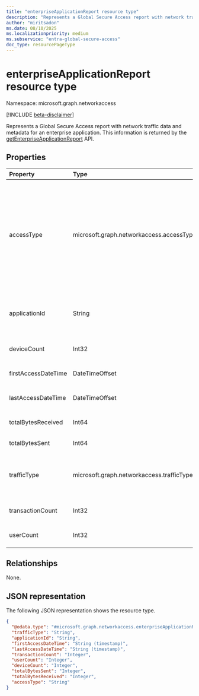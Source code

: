 ```yaml
---
title: "enterpriseApplicationReport resource type"
description: "Represents a Global Secure Access report with network traffic data and metadata for an enterprise application."
author: "miritsadon"
ms.date: 08/10/2025
ms.localizationpriority: medium
ms.subservice: "entra-global-secure-access"
doc_type: resourcePageType
---
```


# enterpriseApplicationReport resource type

Namespace: microsoft.graph.networkaccess

[!INCLUDE [beta-disclaimer](../../includes/beta-disclaimer.md)]

Represents a Global Secure Access report with network traffic data and metadata for an enterprise application. This information is returned by the [getEnterpriseApplicationReport](../api/networkaccess-reports-getenterpriseapplicationreport.md) API.


## Properties
|Property|Type|Description|
|:---|:---|:---|
|accessType|microsoft.graph.networkaccess.accessType|The type of accessed application. The possible values are: `quickAccess`, `privateAccess`, `unknownFutureValue`, `appAccess`. Use the `Prefer: include-unknown-enum-members` request header to get the following values from this [evolvable enum](/graph/best-practices-concept#handling-future-members-in-evolvable-enumerations): `appAccess`.|
|applicationId|String|The unique identifier for the enterprise application (`appId`) in Microsoft Entra ID.|
|deviceCount|Int32|Number of devices that accessed this application.|
|firstAccessDateTime|DateTimeOffset|Timestamp of the first access to the application.|
|lastAccessDateTime|DateTimeOffset|Timestamp of the last access to the application.|
|totalBytesReceived|Int64|Total bytes received from the application.|
|totalBytesSent|Int64|Total bytes sent to the application.|
|trafficType|microsoft.graph.networkaccess.trafficType|The type of traffic. The possible values are: `internet`, `private`, `microsoft365`, `all`, `unknownFutureValue`.|
|transactionCount|Int32|Number of transactions to this application.|
|userCount|Int32|Number of users that accessed this application.|

## Relationships
None.

## JSON representation
The following JSON representation shows the resource type.
<!-- {
  "blockType": "resource",
  "@odata.type": "microsoft.graph.networkaccess.enterpriseApplicationReport"
}
-->
``` json
{
  "@odata.type": "#microsoft.graph.networkaccess.enterpriseApplicationReport",
  "trafficType": "String",
  "applicationId": "String",
  "firstAccessDateTime": "String (timestamp)",
  "lastAccessDateTime": "String (timestamp)",
  "transactionCount": "Integer",
  "userCount": "Integer",
  "deviceCount": "Integer",
  "totalBytesSent": "Integer",
  "totalBytesReceived": "Integer",
  "accessType": "String"
}
```
